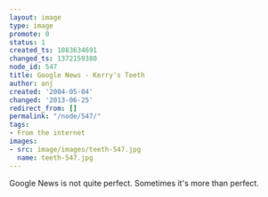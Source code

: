 ```yaml
---
layout: image
type: image
promote: 0
status: 1
created_ts: 1083634691
changed_ts: 1372159380
node_id: 547
title: Google News - Kerry's Teeth
author: anj
created: '2004-05-04'
changed: '2013-06-25'
redirect_from: []
permalink: "/node/547/"
tags:
- From the internet
images:
- src: image/images/teeth-547.jpg
  name: teeth-547.jpg
---
```

Google News is not quite perfect.  Sometimes it's more than perfect.
